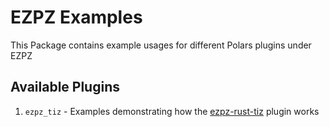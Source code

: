 # EZPZ Examples

This Package contains example usages for different Polars plugins under EZPZ

## Available Plugins

1. `ezpz_tiz` - Examples demonstrating how the [ezpz-rust-tiz](https://github.com/Summit-Sailors/EZPZ/tree/main/ezpz-rust-tiz) plugin works

